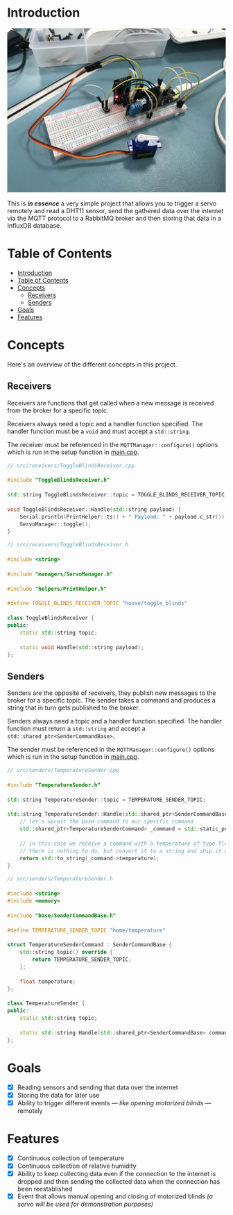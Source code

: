# Introduction

![](docs/img.jpg)

This is ***in essence*** a very simple project that allows you to trigger a servo remotely and read a DHT11 sensor, send the gathered data over the internet via the MQTT protocol to a RabbitMQ broker and then storing that data in a InfluxDB database.

# Table of Contents

- [Introduction](#introduction)
- [Table of Contents](#table-of-contents)
- [Concepts](#concepts)
  - [Receivers](#receivers)
  - [Senders](#senders)
- [Goals](#goals)
- [Features](#features)

# Concepts

Here's an overview of the different concepts in this project.

## Receivers
Receivers are functions that get called when a new message is received from the broker for a specific topic.

Receivers always need a topic and a handler function specified. The handler function must be a `void` and must accept a `std::string`.

The receiver must be referenced in the `MQTTManager::configure()` options which is run in the setup function in [main.cpp](/src/main.cpp#L56).

```cpp
// src/receivers/ToggleBlindsReceiver.cpp

#include "ToggleBlindsReceiver.h"

std::string ToggleBlindsReceiver::topic = TOGGLE_BLINDS_RECEIVER_TOPIC;

void ToggleBlindsReceiver::Handle(std::string payload) {
    Serial.println(PrintHelper::ts() + " Payload: " + payload.c_str());
    ServoManager::toggle();
}
```

```cpp
// src/receivers/ToggleBlindsReceiver.h

#include <string>

#include "managers/ServoManager.h"

#include "helpers/PrintHelper.h"

#define TOGGLE_BLINDS_RECEIVER_TOPIC "house/toggle_blinds"

class ToggleBlindsReceiver {
public:
    static std::string topic;

    static void Handle(std::string payload);
};
```


## Senders
Senders are the opposite of receivers, they publish new messages to the broker for a specific topic. The sender takes a command and produces a string that in turn gets published to the broker.

Senders always need a topic and a handler function specified. The handler function must return a `std::string` and accept a `std::shared_ptr<SenderCommandBase>`.

The sender must be referenced in the `MQTTManager::configure()` options which is run in the setup function in [main.cpp](/src/main.cpp#L56).

```cpp
// src/senders/TemperatureSender.cpp

#include "TemperatureSender.h"

std::string TemperatureSender::topic = TEMPERATURE_SENDER_TOPIC;

std::string TemperatureSender::Handle(std::shared_ptr<SenderCommandBase> command) {
    // let's upcast the base command to our specific command
    std::shared_ptr<TemperatureSenderCommand> _command = std::static_pointer_cast<TemperatureSenderCommand>(command);

    // in this case we receive a command with a temperature of type float
    // there is nothing to do, but convert it to a string and ship it off
    return std::to_string(_command->temperature);
}
```

```cpp
// src/senders/TemperatureSender.h

#include <string>
#include <memory>

#include "base/SenderCommandBase.h"

#define TEMPERATURE_SENDER_TOPIC "home/temperature"

struct TemperatureSenderCommand : SenderCommandBase {
    std::string topic() override {
        return TEMPERATURE_SENDER_TOPIC;
    };

    float temperature;
};

class TemperatureSender {
public:
    static std::string topic;

    static std::string Handle(std::shared_ptr<SenderCommandBase> command);
};
```

# Goals
- [x] Reading sensors and sending that data over the internet
- [x] Storing the data for later use
- [x] Ability to trigger different events &mdash; *like opening motorized blinds* &mdash; remotely

# Features
- [x] Continuous collection of temperature
- [x] Continuous collection of relative humidity
- [x] Ability to keep collecting data even if the connection to the internet is dropped and then sending the collected data when the connection has been reestablished
- [x] Event that allows manual opening and closing of motorized blinds *(a servo will be used for demonstration purposes)*
